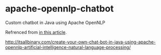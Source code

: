 # apache-opennlp-chatbot
Custom chatbot in Java using Apache OpenNLP

 Refrenced from [in this article](http://itsallbinary.com/create-your-own-chat-bot-in-java-using-apache-opennlp-artificial-intelligence-natural-language-processing/).
  
  http://itsallbinary.com/create-your-own-chat-bot-in-java-using-apache-opennlp-artificial-intelligence-natural-language-processing/
